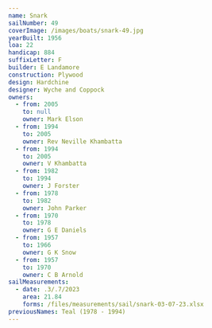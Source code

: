 ```yaml
---
name: Snark
sailNumber: 49
coverImage: /images/boats/snark-49.jpg
yearBuilt: 1956
loa: 22
handicap: 884
suffixLetter: F
builder: E Landamore
construction: Plywood
design: Hardchine
designer: Wyche and Coppock
owners:
  - from: 2005
    to: null
    owner: Mark Elson
  - from: 1994
    to: 2005
    owner: Rev Neville Khambatta
  - from: 1994
    to: 2005
    owner: V Khambatta
  - from: 1982
    to: 1994
    owner: J Forster
  - from: 1978
    to: 1982
    owner: John Parker
  - from: 1970
    to: 1978
    owner: G E Daniels
  - from: 1957
    to: 1966
    owner: G K Snow
  - from: 1957
    to: 1970
    owner: C B Arnold
sailMeasurements:
  - date: .3/.7/2023
    area: 21.84
    forms: /files/measurements/sail/snark-03-07-23.xlsx
previousNames: Teal (1978 - 1994)
---
```

